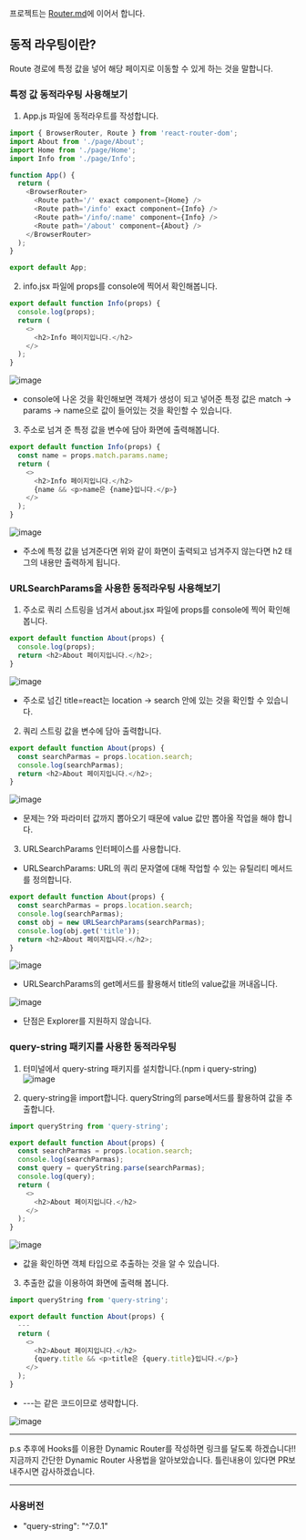 프로젝트는 [Router.md](./Router.md)에 이어서 합니다.

## 동적 라우팅이란?

Route 경로에 특정 값을 넣어 해당 페이지로 이동할 수 있게 하는 것을 말합니다.

### 특정 값 동적라우팅 사용해보기

1. App.js 파일에 동적라우트를 작성합니다.
```js
import { BrowserRouter, Route } from 'react-router-dom';
import About from './page/About';
import Home from './page/Home';
import Info from './page/Info';

function App() {
  return (
    <BrowserRouter>
      <Route path='/' exact component={Home} />
      <Route path='/info' exact component={Info} />
      <Route path='/info/:name' component={Info} />
      <Route path='/about' component={About} />
    </BrowserRouter>
  );
}

export default App;
```

2. info.jsx 파일에 props를 console에 찍어서 확인해봅니다.
```js
export default function Info(props) {
  console.log(props);
  return (
    <>
      <h2>Info 페이지입니다.</h2>
    </>
  );
}
```
![image](https://user-images.githubusercontent.com/74242937/125190717-78c48f80-e279-11eb-9a2e-6be0e56201a5.png)

- console에 나온 것을 확인해보면 객체가 생성이 되고 넣어준 특정 값은 match -> params -> name으로 값이 들어있는 것을 확인할 수 있습니다.

3. 주소로 넘겨 준 특정 값을 변수에 담아 화면에 출력해봅니다.
```js
export default function Info(props) {
  const name = props.match.params.name;
  return (
    <>
      <h2>Info 페이지입니다.</h2>
      {name && <p>name은 {name}입니다.</p>}
    </>
  );
}
```
![image](https://user-images.githubusercontent.com/74242937/125191325-c1ca1300-e27c-11eb-8f0b-58a695cb1b4f.png)

- 주소에 특정 값을 넘겨준다면 위와 같이 화면이 출력되고 넘겨주지 않는다면 h2 태그의 내용만 출력하게 됩니다.

### URLSearchParams을 사용한 동적라우팅 사용해보기

1. 주소로 쿼리 스트링을 넘겨서 about.jsx 파일에 props를 console에 찍어 확인해 봅니다.
```js
export default function About(props) {
  console.log(props);
  return <h2>About 페이지입니다.</h2>;
}
```
![image](https://user-images.githubusercontent.com/74242937/125192049-aa8d2480-e280-11eb-8d15-6d5c2e63a678.png)

- 주소로 넘긴 title=react는 location -> search 안에 있는 것을 확인할 수 있습니다.

2. 쿼리 스트링 값을 변수에 담아 출력합니다.
```js
export default function About(props) {
  const searchParmas = props.location.search;
  console.log(searchParmas);
  return <h2>About 페이지입니다.</h2>;
}
```
![image](https://user-images.githubusercontent.com/74242937/125192176-6f3f2580-e281-11eb-98ca-11764e554131.png)

- 문제는 ?와 파라미터 값까지 뽑아오기 때문에 value 값만 뽑아올 작업을 해야 합니다.

3. URLSearchParams 인터페이스를 사용합니다.
- URLSearchParams: URL의 쿼리 문자열에 대해 작업할 수 있는 유틸리티 메서드를 정의합니다.
```js
export default function About(props) {
  const searchParmas = props.location.search;
  console.log(searchParmas);
  const obj = new URLSearchParams(searchParmas);
  console.log(obj.get('title'));
  return <h2>About 페이지입니다.</h2>;
}
```
![image](https://user-images.githubusercontent.com/74242937/125192332-40757f00-e282-11eb-9646-adf4d61c7c90.png)

- URLSearchParams의 get메서드를 활용해서 title의 value값을 꺼내옵니다.

![image](https://user-images.githubusercontent.com/74242937/125192492-238d7b80-e283-11eb-92bc-0075eb165b40.png)

- 단점은 Explorer를 지원하지 않습니다.

### query-string 패키지를 사용한 동적라우팅

1. 터미널에서 query-string 패키지를 설치합니다.(npm i query-string)  
![image](https://user-images.githubusercontent.com/74242937/125193225-4cfbd680-e286-11eb-8570-7898333e642b.png)

2. query-string을 import합니다. queryString의 parse메서드를 활용하여 값을 추출합니다.
```js
import queryString from 'query-string';

export default function About(props) {
  const searchParmas = props.location.search;
  console.log(searchParmas);
  const query = queryString.parse(searchParmas);
  console.log(query);
  return (
    <>
      <h2>About 페이지입니다.</h2>
    </>
  );
}
```
![image](https://user-images.githubusercontent.com/74242937/125193298-b4b22180-e286-11eb-9655-166eec7d6759.png)

- 값을 확인하면 객체 타입으로 추출하는 것을 알 수 있습니다.

3. 추출한 값을 이용하여 화면에 출력해 봅니다.
```js
import queryString from 'query-string';

export default function About(props) {
  ---
  return (
    <>
      <h2>About 페이지입니다.</h2>
      {query.title && <p>title은 {query.title}입니다.</p>}
    </>
  );
}
```
- ---는 같은 코드이므로 생략합니다.

![image](https://user-images.githubusercontent.com/74242937/125193377-11154100-e287-11eb-9f84-ff4985404ded.png)

<hr>

p.s 추후에 Hooks를 이용한 Dynamic Router를 작성하면 링크를 달도록 하겠습니다!!
지금까지 간단한 Dynamic Router 사용법을 알아보았습니다. 틀린내용이 있다면 PR보내주시면 감사하겠습니다.

<hr>

### 사용버전

- "query-string": "^7.0.1"

